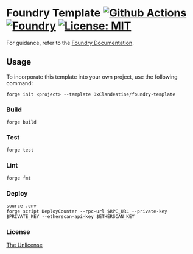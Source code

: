 # Foundry Template [![Github Actions][gha-badge]][gha] [![Foundry][foundry-badge]][foundry] [![License: MIT][license-badge]][license]

[gha]: https://github.com/PaulRBerg/foundry-template/actions
[gha-badge]: https://github.com/PaulRBerg/foundry-template/actions/workflows/ci.yml/badge.svg
[foundry]: https://getfoundry.sh/
[foundry-badge]: https://img.shields.io/badge/Built%20with-Foundry-FFDB1C.svg
[license]: https://opensource.org/license/unlicense
[license-badge]: https://img.shields.io/badge/License-Unlicense-blue.svg

For guidance, refer to the [Foundry Documentation](https://book.getfoundry.sh/).

## Usage

To incorporate this template into your own project, use the following command:

```shell
forge init <project> --template 0xClandestine/foundry-template
```

### Build

```shell
forge build
```

### Test

```shell
forge test
```

### Lint

```shell
forge fmt
```

### Deploy

```shell
source .env
forge script DeployCounter --rpc-url $RPC_URL --private-key $PRIVATE_KEY --etherscan-api-key $ETHERSCAN_KEY
```

### License

[The Unlicense](./LICENSE)